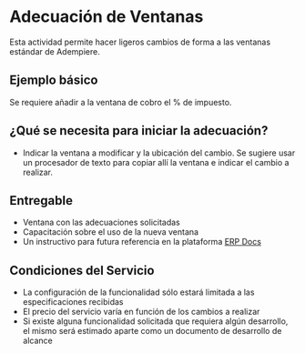 # Adecuación de Ventanas
Esta actividad permite hacer ligeros cambios de forma a las ventanas estándar de Adempiere.

## Ejemplo básico
Se requiere añadir a la ventana de cobro el % de impuesto.

## ¿Qué se necesita para iniciar la adecuación?
- Indicar la ventana a modificar y la ubicación del cambio. Se sugiere usar un procesador de texto para copiar allí la ventana e indicar el cambio a realizar.

## Entregable
- Ventana con las adecuaciones solicitadas
- Capacitación sobre el uso de la nueva ventana
- Un instructivo para futura referencia en la plataforma [ERP Docs](https://docs.erpya.com)

## Condiciones del Servicio
- La configuración de la funcionalidad sólo estará limitada a las especificaciones recibidas
- El precio del servicio varía en función de los cambios a realizar
- Si existe alguna funcionalidad solicitada que requiera algún desarrollo, el mismo será estimado aparte como un documento de desarrollo de alcance
